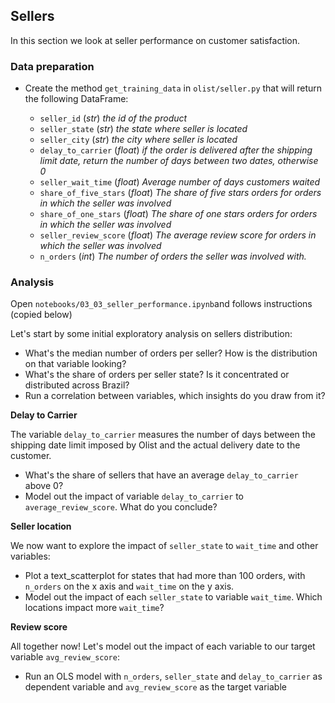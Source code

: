 ## Sellers

In this section we look at seller performance on customer satisfaction.

### Data preparation

- Create the method `get_training_data` in `olist/seller.py` that will return the following DataFrame:

  - `seller_id` (_str_) _the id of the product_
  - `seller_state` (_str_) _the state where seller is located_
  - `seller_city` (_str_) _the city where seller is located_
  - `delay_to_carrier` (_float_) _if the order is delivered after the shipping limit date, return the number of days between two dates, otherwise 0_
  - `seller_wait_time` (_float_) _Average number of days customers waited_
  - `share_of_five_stars` (_float_) _The share of five stars orders for orders in which the seller was involved_
  - `share_of_one_stars` (_float_) _The share of one stars orders for orders in which the seller was involved_
  - `seller_review_score` (_float_) _The average review score for orders in which the seller was involved_
  - `n_orders` (_int_) _The number of orders the seller was involved with._

### Analysis

Open `notebooks/03_03_seller_performance.ipynb`and follows instructions (copied below)

Let's start by some initial exploratory analysis on sellers distribution:

- What's the median number of orders per seller? How is the distribution on that variable looking?
- What's the share of orders per seller state? Is it concentrated or distributed across Brazil?
- Run a correlation between variables, which insights do you draw from it?

**Delay to Carrier**

The variable `delay_to_carrier` measures the number of days between the shipping date limit imposed by Olist and the actual delivery date to the customer.

- What's the share of sellers that have an average `delay_to_carrier` above 0?
- Model out the impact of variable `delay_to_carrier` to `average_review_score`. What do you conclude?

**Seller location**

We now want to explore the impact of `seller_state` to `wait_time` and other variables:

- Plot a text_scatterplot for states that had more than 100 orders, with `n_orders` on the x axis and `wait_time` on the y axis.
- Model out the impact of each `seller_state` to variable `wait_time`. Which locations impact more `wait_time`?

**Review score**

All together now! Let's model out the impact of each variable to our target variable `avg_review_score`:

- Run an OLS model with `n_orders`, `seller_state` and `delay_to_carrier` as dependent variable and `avg_review_score` as the target variable

